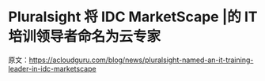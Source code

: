 # Pluralsight 将 IDC MarketScape |的 IT 培训领导者命名为云专家

原文：<https://acloudguru.com/blog/news/pluralsight-named-an-it-training-leader-in-idc-marketscape>